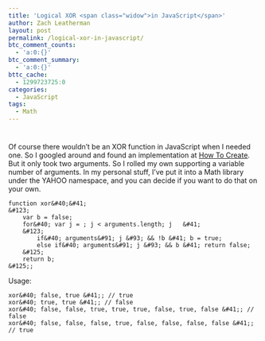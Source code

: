```yaml
---
title: 'Logical XOR <span class="widow">in JavaScript</span>'
author: Zach Leatherman
layout: post
permalink: /logical-xor-in-javascript/
btc_comment_counts:
  - 'a:0:{}'
btc_comment_summary:
  - 'a:0:{}'
bttc_cache:
  - 1299723725:0
categories:
  - JavaScript
tags:
  - Math
---
```

# 

Of course there wouldn’t be an XOR function in JavaScript when I needed one. So I googled around and found an implementation at [How To Create][1]. But it only took two arguments. So I rolled my own supporting a variable number of arguments. In my personal stuff, I’ve put it into a Math library under the YAHOO namespace, and you can decide if you want to do that on your own.

 [1]: http://www.howtocreate.co.uk/xor.html

    function xor&#40;&#41;
    &#123;
    	var b = false;
    	for&#40; var j = ; j < arguments.length; j   &#41;
    	&#123;
    		if&#40; arguments&#91; j &#93; && !b &#41; b = true;
    		else if&#40; arguments&#91; j &#93; && b &#41; return false;
    	&#125;
    	return b;
    &#125;;

Usage:

    xor&#40; false, true &#41;; // true
    xor&#40; true, true &#41;; // false
    xor&#40; false, false, true, true, true, false, true, false &#41;; // false
    xor&#40; false, false, false, true, false, false, false, false &#41;; // true